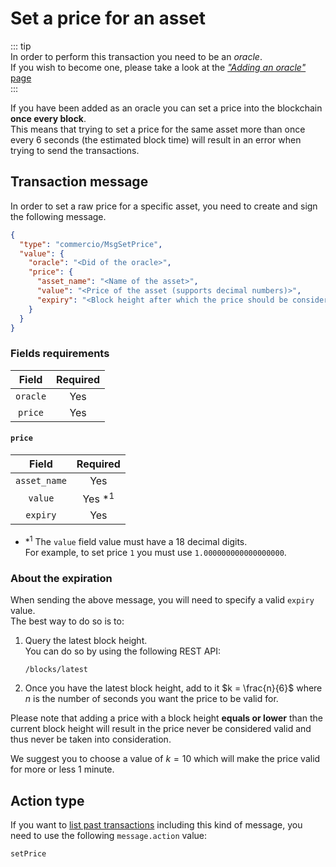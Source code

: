 # Set a price for an asset

::: tip  
In order to perform this transaction you need to be an *oracle*.  
If you wish to become one, please take a look at the [*"Adding an oracle"* page](add-oracle.md)  
:::

If you have been added as an oracle you can set a price into the blockchain **once every block**.  
This means that trying to set a price for the same asset more than once every 6 seconds (the estimated block time) 
will result in an error when trying to send the transactions. 

## Transaction message
In order to set a raw price for a specific asset, you need to create and sign the following message. 

```json
{
  "type": "commercio/MsgSetPrice",
  "value": {
    "oracle": "<Did of the oracle>",
    "price": {
      "asset_name": "<Name of the asset>",
      "value": "<Price of the asset (supports decimal numbers)>",
      "expiry": "<Block height after which the price should be considered invalid>"
    }
  }
}
```

### Fields requirements
| Field | Required | 
| :---: | :------: | 
| `oracle` | Yes |
| `price` | Yes |

#### `price`
| Field | Required | 
| :---: | :------: | 
| `asset_name` | Yes |
| `value` | Yes *<sup>1</sup> |
| `expiry` | Yes |

- *<sup>1</sup> The `value` field value must have a 18 decimal digits.  
   For example, to set price `1` you must use `1.000000000000000000`. 

### About the expiration
When sending the above message, you will need to specify a valid `expiry` value.  
The best way to do so is to:

1. Query the latest block height.  
   You can do so by using the following REST API:  
   ```
   /blocks/latest
   ```
   
2. Once you have the latest block height, add to it $k = \frac{n}{6}$ where $n$ is the number of seconds you
   want the price to be valid for. 
   
Please note that adding a price with a block height **equals or lower** than the current block height will result 
in the price never be considered valid and thus never be taken into consideration.

We suggest you to choose a value of $k = 10$ which will make the price valid for more or less 1 minute.

## Action type
If you want to [list past transactions](../../../developers/listing-transactions.md) including this kind of message,
you need to use the following `message.action` value: 

```
setPrice
```    